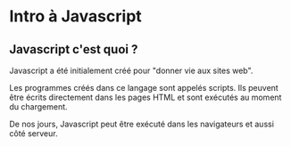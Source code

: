 # Intro à Javascript

## Javascript c'est quoi ?

Javascript a été initialement créé pour "donner vie aux sites web".

Les programmes créés dans ce langage sont appelés scripts. Ils peuvent être écrits directement dans les pages HTML et sont exécutés au moment du chargement.

De nos jours, Javascript peut être exécuté dans les navigateurs et aussi côté serveur.
